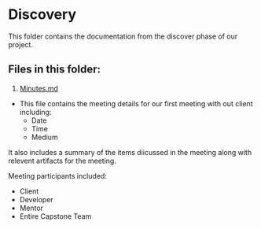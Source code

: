 # Discovery

This folder contains the documentation from the discover phase of our project.

## Files in this folder:
1. [Minutes.md](https://github.com/angelesmarin/PlacenetCapstoneProject/blob/master/Discovery/Minutes.md)
* This file contains the meeting details for our first meeting with out client including:
  * Date
  * Time
  * Medium
    
It also includes a summary of the items diicussed in the meeting along with relevent artifacts for the meeting.

Meeting participants included:
* Client
* Developer
* Mentor
* Entire Capstone Team 
